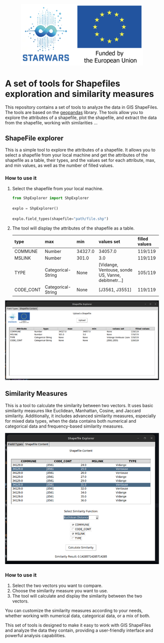 <center><img src="imgs/starwars+EU.png" alt="Star Wars" width="400"/> </center>

# A set of tools for Shapefiles exploration and similarity measures

This repository contains a set of tools to analyze the data in GIS ShapeFiles. The tools are based on the [geopandas](https://geopandas.org/) library. The tools allow you to explore the attributes of a shapefile, plot the shapefile, and extract the data from the shapefile, working with similarities ...

## ShapeFile explorer

This is a simple tool to explore the attributes of a shapefile. It allows you to select a shapefile from your local machine and get the attributes of the shapefile as a table, their types, and the values set for each attribute, max, and min values, as well as the number of filled values.

### How to use it

1. Select the shapefile from your local machine.

    ```python
    from ShpExplorer import ShpExplorer

    explo = ShpExplorer()

    explo.field_types(shapefile="path/file.shp")
    ```

2. The tool will display the attributes of the shapefile as a table.

    | type              | max                | min                | values set | filled values |
    |-------------------|--------------------|--------------------|------------|---------------|
    | COMMUNE           | Number             | 34327.0            | 34057.0    | 119/119       |
    | MSLINK            | Number             | 301.0              | 3.0        | 119/119       |
    | TYPE              | Categorical-String | None               | [Vidange, Ventouse, sonde US, Vanne, debitmetr...] | 105/119 |
    | CODE_CONT         | Categorical-String | None               | [J3561, J3551] | 119/119     |

![Shapefile Explorer](imgs/shapefile_explorer.png)

## Similarity Measures

This is a tool to calculate the similarity between two vectors. It uses basic similarity measures like Euclidean, Manhattan, Cosine, and Jaccard similarity. Additionally, it includes advanced similarity measures, especially for mixed data types, when the data contains both numerical and categorical data and frequency-based similarity measures.

![Similarity Measures](imgs/similarity_measures.png)

### How to use it

1. Select the two vectors you want to compare.
2. Choose the similarity measure you want to use.
3. The tool will calculate and display the similarity between the two vectors.

You can customize the similarity measures according to your needs, whether working with numerical data, categorical data, or a mix of both.

This set of tools is designed to make it easy to work with GIS ShapeFiles and analyze the data they contain, providing a user-friendly interface and powerful analysis capabilities.
